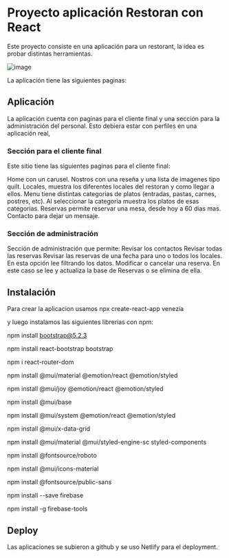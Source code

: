 # Proyecto aplicación Restoran con React

Este proyecto consiste en una aplicación para un restorant, la idea es probar distintas herramientas. 

![image](https://user-images.githubusercontent.com/112987800/221280527-a5c5bb0a-1326-44f9-b971-31cbd3286eaf.png)


La aplicación tiene las siguientes paginas:

## Aplicación
La aplicación cuenta con paginas para el cliente final y una sección para la administración del personal. Esto debiera estar con perfiles en una aplicación real,

### Sección para el cliente final
Este sitio tiene las siguientes paginas para el cliente final:

Home con un carusel.
Nostros con una reseña y una lista de imagenes tipo quilt.
Locales, muestra los diferentes locales del restoran y como llegar a ellos.
Menu tiene distintas categorias de platos (entradas, pastas, carnes, postres, etc). Al seleccionar la categoria  muestra los platos de esas categorias.
Reservas permite reservar una mesa, desde hoy a 60 dias mas.
Contacto para dejar un mensaje.

### Sección de administración
Sección de administración que permite:
    Revisar los contactos
    Revisar todas las reservas 
    Revisar las reservas de una fecha para uno o todos los locales. En esta opción lee filtrando los datos.
    Modificar o cancelar una reserva. En este caso se lee y actualiza la base de Reservas o se elimina de ella.

## Instalación

Para crear la aplicacion usamos
npx create-react-app venezia 

y luego instalamos las siguientes librerias con npm:

npm install bootstrap@5.2.3

npm install react-bootstrap bootstrap

npm i react-router-dom

npm install @mui/material @emotion/react @emotion/styled

npm install @mui/joy @emotion/react @emotion/styled

npm install @mui/base

npm install @mui/system @emotion/react @emotion/styled

npm install @mui/x-data-grid

npm install @mui/material @mui/styled-engine-sc styled-components

npm install @fontsource/roboto

npm install @mui/icons-material

npm install @fontsource/public-sans

npm install --save firebase

npm install -g firebase-tools 

 
## Deploy
Las aplicaciones se subieron a github y se uso Netlify para el deployment.

